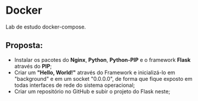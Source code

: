 # Docker
Lab de estudo docker-compose.

## Proposta:
- Instalar os pacotes do **Nginx**, **Python**, **Python-PIP** e o framework **Flask** através do **PIP**;
- Criar um **"Hello, World!"** através do Framework e inicializá-lo em "background" e em um socket "0.0.0.0", de forma que fique exposto em todas interfaces de rede do sistema operacional;
- Criar um repositório no GitHub e subir o projeto do Flask neste;



